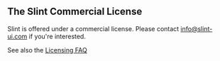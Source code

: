 ## The Slint Commercial License

Slint is offered under a commercial license. Please contact info@slint-ui.com if you're interested.

See also the [Licensing FAQ](FAQ.md#licensing)
